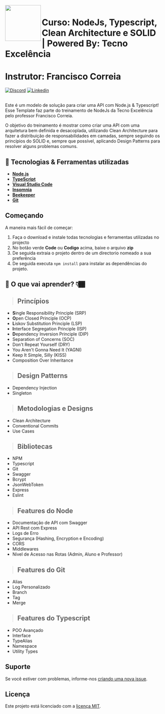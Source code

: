  <img align="left" width="116" height="116" src="https://raw.githubusercontent.com/jasontaylordev/CleanArchitecture/main/.github/icon.png" />
 
 # Curso: NodeJs, Typescript, Clean Architecture e SOLID | Powered By:  Tecno Excelência
 # Instrutor: Francisco Correia 

[![Discord](https://img.shields.io/discord/1015949143040069662?label=Discord)](https://discord.gg/k78CFnjh)
[![Linkedin](https://img.shields.io/badge/LinkedIn-0077B5?style=for-the-badge&logo=linkedin&logoColor=white)](https://www.linkedin.com/in/francisco-correia-2393411a4/?label=Linkedin)


<br/>
Este é um modelo de solução para criar uma API com Node.js & Typescript!
Esse Template faz parte do treinamento de NodeJs da Tecno Excelência pelo professor Francisco Correia.

O objetivo do treinamento é mostrar como criar uma API com uma arquitetura bem definida e desacoplada, utilizando Clean Architecture para fazer a distribuição de responsabilidades em camadas, sempre seguindo os princípios do SOLID e, sempre que possível, aplicando Design Patterns para resolver alguns problemas comuns.

## 🚀 Tecnologias & Ferramentas utilizadas

* **[Node.js](https://nodejs.org/pt-br/)**
* **[TypeScript](https://www.typescriptlang.org/download)**
* **[Visual Studio Code](https://code.visualstudio.com/)**
* **[Insomnia](https://insomnia.rest/download)**
* **[Beekeeper](https://www.beekeeperstudio.io/get)**
* **[Git](https://git-scm.com/downloads)**

## Começando
A maneira mais fácil de começar:

1. Faça o download e instale todas tecnologias e ferramentas utilizadas no projecto
2. No botão verde **Code**  ou **Codigo** acima, baixe o arquivo **zip**
2. De seguida extraia o projeto dentro de um directorio nomeado a sua preferência
2. De seguida executa `npm install` para instalar as dependências do projeto.

## 📕 O que vai aprender? 👇🏾

> ## Princípios

* **S**ingle Responsibility Principle (SRP)
* **O**pen Closed Principle (OCP)
* **L**iskov Substitution Principle (LSP)
* **I**nterface Segregation Principle (ISP)
* **D**ependency Inversion Principle (DIP)
* Separation of Concerns (SOC)
* Don't Repeat Yourself (DRY)
* You Aren't Gonna Need It (YAGNI)
* Keep It Simple, Silly (KISS)
* Composition Over Inheritance

> ## Design Patterns

* Dependency Injection
* Singleton

> ## Metodologias e Designs

* Clean Architecture
* Conventional Commits
* Use Cases

> ## Bibliotecas

* NPM
* Typescript
* Git
* Swagger
* Bcrypt
* JsonWebToken
* Express
* Eslint

> ## Features do Node

* Documentação de API com Swagger
* API Rest com Express
* Logs de Erro
* Segurança (Hashing, Encryption e Encoding)
* CORS
* Middlewares
* Nível de Acesso nas Rotas (Admin, Aluno e Professor)


> ## Features do Git

* Alias
* Log Personalizado
* Branch
* Tag
* Merge

> ## Features do Typescript

* POO Avançado
* Interface
* TypeAlias
* Namespace
* Utility Types

## Suporte
Se você estiver com problemas, informe-nos [criando uma nova issue](https://github.com/FranciscoCorreia28/curso-node-template/issues/new/choose).

## Licença

Este projeto está licenciado com a [licença MIT](LICENSE).
